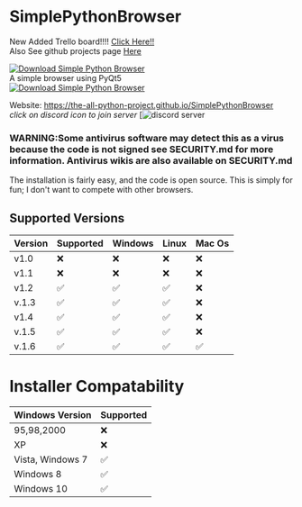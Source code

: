 # SimplePythonBrowser

New Added Trello board!!!! [Click Here!!](https://trello.com/b/63IueVJN/ideas)\
Also See github projects page [Here](https://github.com/orgs/The-All-Python-Project/projects/1)

[![Download Simple Python Browser](https://img.shields.io/sourceforge/dt/simple-python-browser.svg)](https://sourceforge.net/projects/simple-python-browser/files/latest/download)\
A simple browser using PyQt5\
[![Download Simple Python Browser](https://a.fsdn.com/con/app/sf-download-button)](https://sourceforge.net/projects/simple-python-browser/files/latest/download)

Website: https://the-all-python-project.github.io/SimplePythonBrowser \
*click on discord icon to join server*
[![discord server](https://discord.gg/KKESvV24Ws)


### WARNING:Some antivirus software may detect this as a virus because the code is not signed see SECURITY.md for more information. Antivirus wikis are also available on SECURITY.md

The installation is fairly easy, and the code is open source. This is simply for fun; I don't want to compete with other browsers.


## Supported Versions

| Version         | Supported          | Windows               | Linux               | Mac Os         |
| -------         | ------------------ | ----------------------| --------------------| ---------------|
| v1.0    | :x: | :x:                                  | :x:                 | :x:
| v1.1     |:x:  |:x:                                   | :x:                 | :x:
| v1.2     |:white_check_mark: | :white_check_mark:     | ✅                   |:x:
| v.1.3   | ✅  |  ✅   | ✅|:x:
| v1.4   | :white_check_mark:|:white_check_mark:|:white_check_mark:|:x:
| v.1.5 |:white_check_mark:|:white_check_mark:|:white_check_mark:|:x:
| v.1.6 |:white_check_mark: | :white_check_mark: | :white_check_mark: | ✅ |

# Installer Compatability

| Windows Version   |  Supported            
| ----------------  | ------------------                      
|   95,98,2000      |    :x:  
|      XP           |    :x:
|  Vista, Windows 7 |    ✅
|     Windows 8     |    ✅
|    Windows 10     |   :white_check_mark:




